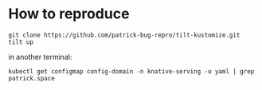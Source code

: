 # How to reproduce

```
git clone https://github.com/patrick-bug-repro/tilt-kustomize.git
tilt up
```

in another terminal:

```
kubectl get configmap config-domain -n knative-serving -o yaml | grep patrick.space
```

